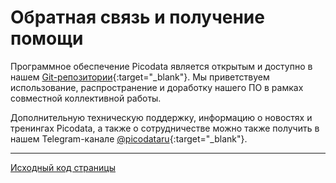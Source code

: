 # Обратная связь и получение помощи
Программное обеспечение Picodata является открытым и доступно в нашем
[Git-репозитории](https://git.picodata.io/){:target="_blank"}. Мы
приветствуем использование, распространение и доработку нашего ПО в
рамках совместной коллективной работы.

Дополнительную техническую поддержку, информацию о новостях и тренингах
Picodata, а также о сотрудничестве можно также получить в нашем
Telegram-канале
[@picodataru](https://t.me/picodataru){:target="_blank"}.

---
[Исходный код страницы](https://git.picodata.io/picodata/picodata/docs/-/blob/main/docs/general/feedback.md)
